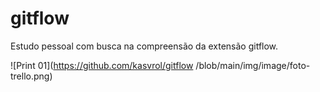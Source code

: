 # gitflow
Estudo pessoal com busca na compreensão da extensão gitflow.

![Print 01](https://github.com/kasvrol/gitflow
/blob/main/img/image/foto-trello.png)

